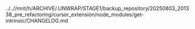 ../..//mnt/h/ARCHIVE/.UNWRAP/STAGE1/backup_repository/20250803_201338_pre_refactoring/cursor_extension/node_modules/get-intrinsic/CHANGELOG.md